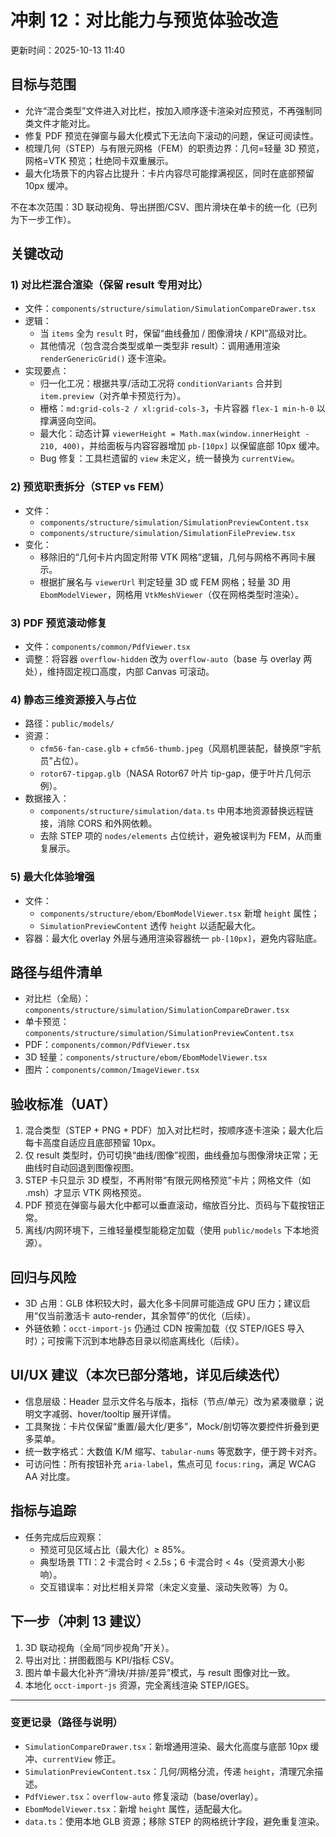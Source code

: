 # 冲刺 12：对比能力与预览体验改造

更新时间：2025-10-13 11:40

## 目标与范围
- 允许“混合类型”文件进入对比栏，按加入顺序逐卡渲染对应预览，不再强制同类文件才能对比。
- 修复 PDF 预览在弹窗与最大化模式下无法向下滚动的问题，保证可阅读性。
- 梳理几何（STEP）与有限元网格（FEM）的职责边界：几何=轻量 3D 预览，网格=VTK 预览；杜绝同卡双重展示。
- 最大化场景下的内容占比提升：卡片内容尽可能撑满视区，同时在底部预留 10px 缓冲。

不在本次范围：3D 联动视角、导出拼图/CSV、图片滑块在单卡的统一化（已列为下一步工作）。

## 关键改动

### 1) 对比栏混合渲染（保留 result 专用对比）
- 文件：`components/structure/simulation/SimulationCompareDrawer.tsx`
- 逻辑：
  - 当 `items` 全为 `result` 时，保留“曲线叠加 / 图像滑块 / KPI”高级对比。
  - 其他情况（包含混合类型或单一类型非 result）：调用通用渲染 `renderGenericGrid()` 逐卡渲染。
- 实现要点：
  - 归一化工况：根据共享/活动工况将 `conditionVariants` 合并到 `item.preview`（对齐单卡预览行为）。
  - 栅格：`md:grid-cols-2 / xl:grid-cols-3`，卡片容器 `flex-1 min-h-0` 以撑满竖向空间。
  - 最大化：动态计算 `viewerHeight = Math.max(window.innerHeight - 210, 400)`，并给面板与内容容器增加 `pb-[10px]` 以保留底部 10px 缓冲。
  - Bug 修复：工具栏遗留的 `view` 未定义，统一替换为 `currentView`。

### 2) 预览职责拆分（STEP vs FEM）
- 文件：
  - `components/structure/simulation/SimulationPreviewContent.tsx`
  - `components/structure/simulation/SimulationFilePreview.tsx`
- 变化：
  - 移除旧的“几何卡片内固定附带 VTK 网格”逻辑，几何与网格不再同卡展示。
  - 根据扩展名与 `viewerUrl` 判定轻量 3D 或 FEM 网格；轻量 3D 用 `EbomModelViewer`，网格用 `VtkMeshViewer`（仅在网格类型时渲染）。

### 3) PDF 预览滚动修复
- 文件：`components/common/PdfViewer.tsx`
- 调整：将容器 `overflow-hidden` 改为 `overflow-auto`（base 与 overlay 两处），维持固定视口高度，内部 Canvas 可滚动。

### 4) 静态三维资源接入与占位
- 路径：`public/models/`
- 资源：
  - `cfm56-fan-case.glb` + `cfm56-thumb.jpeg`（风扇机匣装配，替换原“宇航员”占位）。
  - `rotor67-tipgap.glb`（NASA Rotor67 叶片 tip-gap，便于叶片几何示例）。
- 数据接入：
  - `components/structure/simulation/data.ts` 中用本地资源替换远程链接，消除 CORS 和外网依赖。
  - 去除 STEP 项的 `nodes/elements` 占位统计，避免被误判为 FEM，从而重复展示。

### 5) 最大化体验增强
- 文件：
  - `components/structure/ebom/EbomModelViewer.tsx` 新增 `height` 属性；
  - `SimulationPreviewContent` 透传 `height` 以适配最大化。
- 容器：最大化 overlay 外层与通用渲染容器统一 `pb-[10px]`，避免内容贴底。

## 路径与组件清单
- 对比栏（全局）：`components/structure/simulation/SimulationCompareDrawer.tsx`
- 单卡预览：`components/structure/simulation/SimulationPreviewContent.tsx`
- PDF：`components/common/PdfViewer.tsx`
- 3D 轻量：`components/structure/ebom/EbomModelViewer.tsx`
- 图片：`components/common/ImageViewer.tsx`

## 验收标准（UAT）
1. 混合类型（STEP + PNG + PDF）加入对比栏时，按顺序逐卡渲染；最大化后每卡高度自适应且底部预留 10px。
2. 仅 result 类型时，仍可切换“曲线/图像”视图，曲线叠加与图像滑块正常；无曲线时自动回退到图像视图。
3. STEP 卡只显示 3D 模型，不再附带“有限元网格预览”卡片；网格文件（如 .msh）才显示 VTK 网格预览。
4. PDF 预览在弹窗与最大化中都可以垂直滚动，缩放百分比、页码与下载按钮正常。
5. 离线/内网环境下，三维轻量模型能稳定加载（使用 `public/models` 下本地资源）。

## 回归与风险
- 3D 占用：GLB 体积较大时，最大化多卡同屏可能造成 GPU 压力；建议启用“仅当前激活卡 auto-render，其余暂停”的优化（后续）。
- 外链依赖：`occt-import-js` 仍通过 CDN 按需加载（仅 STEP/IGES 导入时）；可按需下沉到本地静态目录以彻底离线化（后续）。

## UI/UX 建议（本次已部分落地，详见后续迭代）
- 信息层级：Header 显示文件名与版本，指标（节点/单元）改为紧凑徽章；说明文字减弱、hover/tooltip 展开详情。
- 工具聚拢：卡片仅保留“重置/最大化/更多”，Mock/剖切等次要控件折叠到更多菜单。
- 统一数字格式：大数值 K/M 缩写、`tabular-nums` 等宽数字，便于跨卡对齐。
- 可访问性：所有按钮补充 `aria-label`，焦点可见 `focus:ring`，满足 WCAG AA 对比度。

## 指标与追踪
- 任务完成后应观察：
  - 预览可见区域占比（最大化）≥ 85%。
  - 典型场景 TTI：2 卡混合时 < 2.5s；6 卡混合时 < 4s（受资源大小影响）。
  - 交互错误率：对比栏相关异常（未定义变量、滚动失败等）为 0。

## 下一步（冲刺 13 建议）
1. 3D 联动视角（全局“同步视角”开关）。
2. 导出对比：拼图截图与 KPI/指标 CSV。
3. 图片单卡最大化补齐“滑块/并排/差异”模式，与 result 图像对比一致。
4. 本地化 `occt-import-js` 资源，完全离线渲染 STEP/IGES。

---

### 变更记录（路径与说明）
- `SimulationCompareDrawer.tsx`：新增通用渲染、最大化高度与底部 10px 缓冲、`currentView` 修正。
- `SimulationPreviewContent.tsx`：几何/网格分流，传递 `height`，清理冗余描述。
- `PdfViewer.tsx`：`overflow-auto` 修复滚动（base/overlay）。
- `EbomModelViewer.tsx`：新增 `height` 属性，适配最大化。
- `data.ts`：使用本地 GLB 资源；移除 STEP 的网格统计字段，避免重复渲染。

